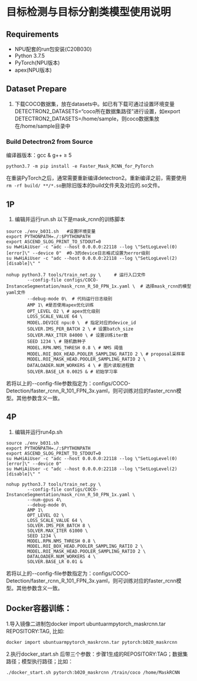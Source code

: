 # 目标检测与目标分割类模型使用说明

## Requirements
* NPU配套的run包安装(C20B030)
* Python 3.7.5
* PyTorch(NPU版本)
* apex(NPU版本)


## Dataset Prepare
1. 下载COCO数据集，放在datasets中。如已有下载可通过设置环境变量DETECTRON2_DATASETS=“coco所在数据集路径”进行设置，如export DETECTRON2_DATASETS=/home/sample，则coco数据集放在/home/sample目录中

### Build Detectron2 from Source

编译器版本：gcc & g++ ≥ 5
```
python3.7 -m pip install -e Faster_Mask_RCNN_for_PyTorch

```
在重装PyTorch之后，通常需要重新编译detectron2。重新编译之前，需要使用`rm -rf build/ **/*.so`删除旧版本的build文件夹及对应的.so文件。

## 1P
1. 编辑并运行run.sh
以下是mask_rcnn的训练脚本
```
source ./env_b031.sh   #设置环境变量
export PYTHONPATH=./:$PYTHONPATH
export ASCEND_SLOG_PRINT_TO_STDOUT=0
su HwHiAiUser -c "adc --host 0.0.0.0:22118 --log \"SetLogLevel(0)[error]\" --device 0"  #0-3的device日志格式设置为error级别
su HwHiAiUser -c "adc --host 0.0.0.0:22118 --log \"SetLogLevel(2)[disable]\" "

nohup python3.7 tools/train_net.py \     # 运行入口文件
        --config-file configs/COCO-InstanceSegmentation/mask_rcnn_R_50_FPN_1x.yaml \  # 选择mask_rcnn的模型yaml文件
        --debug-mode 0\  # 代码运行日志级别
        AMP 1\ #是否使用apex优化训练
        OPT_LEVEL O2 \ # apex优化级别
        LOSS_SCALE_VALUE 64 \ 
        MODEL.DEVICE npu:0 \  # 指定对应的device_id
        SOLVER.IMS_PER_BATCH 2 \ # 设置batch_size
        SOLVER.MAX_ITER 84000 \ # 设置训练iter数
        SEED 1234 \ # 随机数种子
        MODEL.RPN.NMS_THRESH 0.8 \ # NMS 阈值
        MODEL.ROI_BOX_HEAD.POOLER_SAMPLING_RATIO 2 \ # proposal采样率
        MODEL.ROI_MASK_HEAD.POOLER_SAMPLING_RATIO 2 \
        DATALOADER.NUM_WORKERS 4 \ # 图片读取进程数
        SOLVER.BASE_LR 0.0025 & # 初始学习率 

```
若将以上的--config-file参数指定为：configs/COCO-Detection/faster_rcnn_R_101_FPN_3x.yaml，则可训练对应的faster_rcnn模型。其他参数含义一致。

## 4P
1. 编辑并运行run4p.sh

```
source ./env_b031.sh
export PYTHONPATH=./:$PYTHONPATH
export ASCEND_SLOG_PRINT_TO_STDOUT=0
su HwHiAiUser -c "adc --host 0.0.0.0:22118 --log \"SetLogLevel(0)[error]\" --device 0"
su HwHiAiUser -c "adc --host 0.0.0.0:22118 --log \"SetLogLevel(2)[disable]\" "

nohup python3.7 tools/train_net.py \
        --config-file configs/COCO-InstanceSegmentation/mask_rcnn_R_50_FPN_1x.yaml \
        --num-gpus 4\
        --debug-mode 0\
        AMP 1\
        OPT_LEVEL O2 \
        LOSS_SCALE_VALUE 64 \
        SOLVER.IMS_PER_BATCH 8 \
        SOLVER.MAX_ITER 61000 \
        SEED 1234 \
        MODEL.RPN.NMS_THRESH 0.8 \
        MODEL.ROI_BOX_HEAD.POOLER_SAMPLING_RATIO 2 \
        MODEL.ROI_MASK_HEAD.POOLER_SAMPLING_RATIO 2 \
        DATALOADER.NUM_WORKERS 4 \
        SOLVER.BASE_LR 0.01 &

```
若将以上的--config-file参数指定为：configs/COCO-Detection/faster_rcnn_R_101_FPN_3x.yaml，则可训练对应的faster_rcnn模型。其他参数含义一致。

## Docker容器训练：

1.导入镜像二进制包docker import ubuntuarmpytorch_maskrcnn.tar REPOSITORY:TAG, 比如:

    docker import ubuntuarmpytorch_maskrcnn.tar pytorch:b020_maskrcnn
2.执行docker_start.sh 后带三个参数：步骤1生成的REPOSITORY:TAG；数据集路径；模型执行路径；比如：

    ./docker_start.sh pytorch:b020_maskrcnn /train/coco /home/MaskRCNN

